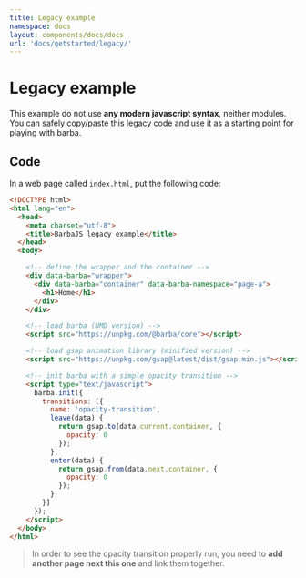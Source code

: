 ```yaml
---
title: Legacy example
namespace: docs
layout: components/docs/docs
url: 'docs/getstarted/legacy/'
---
```


# Legacy example

This example do not use **any modern javascript syntax**, neither modules.
You can safely copy/paste this legacy code and use it as a starting point for playing with barba.

## Code

In a web page called `index.html`, put the following code:

```html
<!DOCTYPE html>
<html lang="en">
  <head>
    <meta charset="utf-8">
    <title>BarbaJS legacy example</title>
  </head>
  <body>

    <!-- define the wrapper and the container -->
    <div data-barba="wrapper">
      <div data-barba="container" data-barba-namespace="page-a">
        <h1>Home</h1>
      </div>
    </div>

    <!-- load barba (UMD version) -->
    <script src="https://unpkg.com/@barba/core"></script>

    <!-- load gsap animation library (minified version) -->
    <script src="https://unpkg.com/gsap@latest/dist/gsap.min.js"></script>

    <!-- init barba with a simple opacity transition -->
    <script type="text/javascript">
      barba.init({
        transitions: [{
          name: 'opacity-transition',
          leave(data) {
            return gsap.to(data.current.container, {
              opacity: 0
            });
          },
          enter(data) {
            return gsap.from(data.next.container, {
              opacity: 0
            });
          }
        }]
      });
    </script>
  </body>
</html>
```

> In order to see the opacity transition properly run, you need to **add another page next this one** and link them together.
